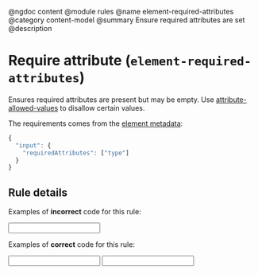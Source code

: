 @ngdoc content
@module rules
@name element-required-attributes
@category content-model
@summary Ensure required attributes are set
@description

# Require attribute (`element-required-attributes`)

Ensures required attributes are present but may be empty. Use
[attribute-allowed-values](/rules/attribute-allowed-values.html) to disallow
certain values.

The requirements comes from the [element metadata](/usage/elements.html):

```js
{
  "input": {
    "requiredAttributes": ["type"]
  }
}
```

## Rule details

Examples of **incorrect** code for this rule:

<validate name="incorrect" rules="element-required-attributes">
    <input>
</validate>

Examples of **correct** code for this rule:

<validate name="correct" rules="element-required-attributes">
    <input type="">
    <input type="text">
</validate>
